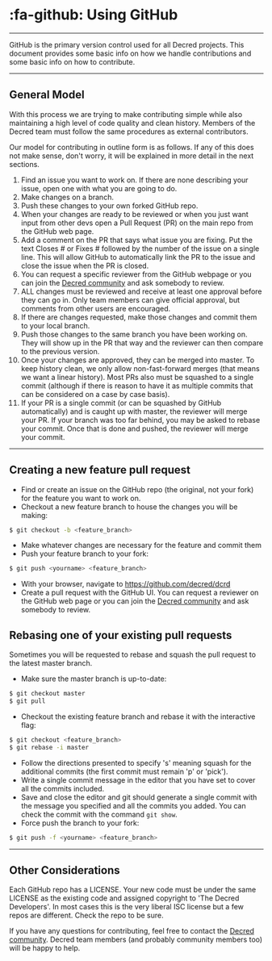 # :fa-github: Using GitHub

---

GitHub is the primary version control used for all Decred projects. This document provides some basic info on how we handle contributions and some basic info on how to contribute.

---

## General Model

With this process we are trying to make contributing simple while also maintaining a high level of code quality and clean history. Members of the Decred team must follow the same procedures as external contributors.

Our model for contributing in outline form is as follows. If any of this does not make sense, don't worry, it will be explained in more detail in the next sections.

1. Find an issue you want to work on. If there are none describing your issue, open one with what you are going to do.
1. Make changes on a branch.
1. Push these changes to your own forked GitHub repo.
1. When your changes are ready to be reviewed or when you just want input from other devs open a Pull Request (PR) on the main repo from the GitHub web page.
1. Add a comment on the PR that says what issue you are fixing. Put the text Closes # or Fixes # followed by the number of the issue on a single line. This will allow GitHub to automatically link the PR to the issue and close the issue when the PR is closed.
1. You can request a specific reviewer from the GitHub webpage or you can join the [Decred community](https://decred.org/community) and ask somebody to review.
1. ALL changes must be reviewed and receive at least one approval before they can go in. Only team members can give official approval, but comments from other users are encouraged.
1. If there are changes requested, make those changes and commit them to your local branch.
1. Push those changes to the same branch you have been working on. They will show up in the PR that way and the reviewer can then compare to the previous version.
1. Once your changes are approved, they can be merged into master. To keep history clean, we only allow non-fast-forward merges (that means we want a linear history). Most PRs also must be squashed to a single commit (although if there is reason to have it as multiple commits that can be considered on a case by case basis).
1. If your PR is a single commit (or can be squashed by GitHub automatically) and is caught up with master, the reviewer will merge your PR. If your branch was too far behind, you may be asked to rebase your commit. Once that is done and pushed, the reviewer will merge your commit.

---

## Creating a new feature pull request 
- Find or create an issue on the GitHub repo (the original, not your fork) for the feature you want to work on.
- Checkout a new feature branch to house the changes you will be making:

```bash
$ git checkout -b <feature_branch>
```
- Make whatever changes are necessary for the feature and commit them
- Push your feature branch to your fork:

```bash
$ git push <yourname> <feature_branch>
```
- With your browser, navigate to https://github.com/decred/dcrd
- Create a pull request with the GitHub UI. You can request a reviewer on the GitHub web page or you can join the [Decred community](https://decred.org/community) and ask somebody to review.

## Rebasing one of your existing pull requests 

Sometimes you will be requested to rebase and squash the pull request to the latest master branch.

- Make sure the master branch is up-to-date:

```bash
$ git checkout master
$ git pull
```
- Checkout the existing feature branch and rebase it with the interactive flag:

```bash
$ git checkout <feature_branch>
$ git rebase -i master
```
- Follow the directions presented to specify 's' meaning squash for the additional commits (the first commit must remain 'p' or 'pick').
- Write a single commit message in the editor that you have set to cover all the commits included.
- Save and close the editor and git should generate a single commit with the message you specified and all the commits you added. You can check the commit with the command ```git show```.
- Force push the branch to your fork:

```bash
$ git push -f <yourname> <feature_branch>
```

---

## Other Considerations 

Each GitHub repo has a LICENSE. Your new code must be under the same LICENSE as the existing code and assigned copyright to 'The Decred Developers'. In most cases this is the very liberal ISC license but a few repos are different. Check the repo to be sure.

If you have any questions for contributing, feel free to contact the [Decred community](https://decred.org/community).  Decred team members (and probably community members too) will be happy to help.

